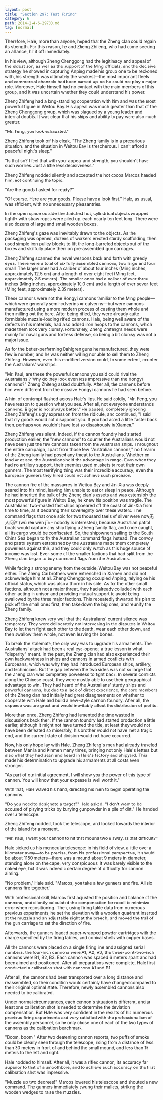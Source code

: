 ```yaml
---
layout: post
title: "Section 297: Test Firing"
category: 6
path: 2014-2-4-6-29700.md
tag: [normal]
---
```


Therefore, Hale, more than anyone, hoped that the Zheng clan could regain its strength. For this reason, he and Zheng Zhifeng, who had come seeking an alliance, hit it off immediately.

In his view, although Zheng Chenggong had the legitimacy and appeal of the eldest son, as well as the support of the Ming officials, and the decisive strategy he showed in capturing Anping made his group one to be reckoned with, his strength was ultimately the weakest—the most important fleets and commercial channels had been carved up, so he could not play a major role. Moreover, Hale himself had no contact with the main members of this group, and it was uncertain whether they could understand his power.

Zheng Zhifeng had a long-standing cooperation with him and was the most powerful figure in Weitou Bay. His appeal was much greater than that of the Zheng Chenggong group, which was plagued by a young leader and internal doubts. It was clear that his ships and ability to pay were also much greater.

"Mr. Feng, you look exhausted."

Zheng Zhifeng took off his cloak. "The Zheng family is in a precarious situation, and the situation in Weitou Bay is treacherous. I can't afford a peaceful night's sleep."

"Is that so? I feel that with your appeal and strength, you shouldn't have such worries. Just a little less decisiveness."

Zheng Zhifeng nodded silently and accepted the hot cocoa Marcos handed him, not continuing the topic.

"Are the goods I asked for ready?"

"Of course. Here are your goods. Please have a look first." Hale, as usual, was efficient, with no unnecessary pleasantries.

In the open space outside the thatched hut, cylindrical objects wrapped tightly with straw ropes were piled up, each nearly ten feet long. There were also dozens of large and small wooden boxes.

Zheng Zhifeng's gaze was inevitably drawn to the objects. As the packaging was opened, dozens of workers erected sturdy scaffolding, then used simple iron pulley blocks to lift the long-barreled objects out of the boxes and skillfully place them on pre-assembled gun carriages.

Zheng Zhifeng scanned the novel weapons back and forth with greedy eyes. There were a total of six fully assembled cannons, two large and four small. The larger ones had a caliber of about four inches (Ming inches, approximately 12.5 cm) and a length of over eight feet (Ming feet, approximately 2.5 meters). The smaller ones had a caliber of over three inches (Ming inches, approximately 10.0 cm) and a length of over seven feet (Ming feet, approximately 2.35 meters).

These cannons were not the Hongyi cannons familiar to the Ming people—which were generally semi-culverins or culverins—but were cannons manufactured using a more modern process of casting them whole and then milling out the bore. After being rifled, they were already quite formidable muzzle-loading rifled cannons. Hale, being well aware of the defects in his materials, had also added iron hoops to the cannons, which made them look very clumsy. Fortunately, Zheng Zhifeng's needs were mainly for naval guns and fortress defense, so being a bit clumsy was not a major issue.

As for the better-performing Dahlgren guns he manufactured, they were few in number, and he was neither willing nor able to sell them to Zheng Zhifeng. However, even this modified version could, to some extent, counter the Australians' warships.

"Mr. Paul, are these the powerful cannons you said could rival the Australians'? Why do they look even less impressive than the Hongyi cannons?" Zheng Zhifeng asked doubtfully. After all, the cannons before him were different from the massive Hongyi cannons he had seen before.

A hint of contempt flashed across Hale's lips. He said coldly, "Mr. Feng, you have reason to question what you see. After all, not everyone understands cannons. Bigger is not always better." He paused, completely ignoring Zheng Zhifeng's ugly expression from the ridicule, and continued, "I said that my goods would not disappoint you. If you had acted a little faster back then, perhaps you wouldn't have lost so disastrously in Xiamen."

Zheng Zhifeng was silent. Indeed, if the cannon foundry had started production earlier, the "new cannons" to counter the Australians would not have been just the few cannons taken from the Australian ships. Throughout the entire campaign, apart from those few "Australian cannons," no firearm of the Zheng family had posed any threat to the Australians. Whether on land or at sea, the Australians held the advantage in range. Even when they had no artillery support, their enemies used muskets to rout their own gunners. The most terrifying thing was their incredible accuracy; even the European gunners they hired could not achieve such precision.

The cannon fire of the massacres in Weitou Bay and Jin-Xia was deeply seared into his mind, leaving him unable to eat or sleep in peace. Although he had inherited the bulk of the Zheng clan's assets and was ostensibly the most powerful figure in Weitou Bay, he knew his position was fragile. The Australians' two-masted fast ships appeared off the coast of Jin-Xia from time to time, as if declaring their sovereignty over these waters. The command flags that once sold for two thousand taels of silver were now无人问津 (wú rén wèn jīn - nobody is interested), because Australian patrol boats would capture any ship flying a Zheng family flag, and once caught, all its cargo would be confiscated. So, the shipowners sailing to the South China Sea began to fly the Australian command flags instead. The convoy and patrol system established by the Australians made them completely powerless against this, and they could only watch as this huge source of income was lost. Even some of the smaller factions that had split from the Zheng clan began to buy command flags from the Australians.

While facing a strong enemy from the outside, Weitou Bay was not peaceful either. The Zheng Cai brothers were entrenched in Xiamen and did not acknowledge him at all. Zheng Chenggong occupied Anping, relying on his official status, which was also a thorn in his side. As for the other small factions, although not a major threat, they had already colluded with each other, acting in unison and providing mutual support to avoid being swallowed by the three major factions. This repeatedly thwarted his plan to pick off the small ones first, then take down the big ones, and reunify the Zheng family.

Zheng Zhifeng knew very well that the Australians' current silence was temporary. They were deliberately not intervening in the disputes in Weitou Bay to let them fight each other to the death, wear each other down, and then swallow them whole, not even leaving the bones.

To break the stalemate, the only way was to upgrade his armaments. The Australians' attack had been a real eye-opener, a true lesson in what "disparity" meant. In the past, the Zheng clan had also experienced their own backwardness in ships and cannons in armed conflicts with Europeans, which was why they had introduced European ships, artillery, and technicians. But the gap between the two sides was not so large that the Zheng clan was completely powerless to fight back. In several conflicts along the Chinese coast, they were mostly able to use their geographical advantage to win. They had heard of the Australians' sturdy ships and powerful cannons, but due to a lack of direct experience, the core members of the Zheng clan had initially had great disagreements on whether to cooperate with Hale and build a new-style cannon foundry. After all, the expense was too great and would inevitably affect the distribution of profits.

More than once, Zheng Zhifeng had lamented the time wasted in discussions back then. If the cannon foundry had started production a little earlier, although it might not have turned the tide, at least they would not have been defeated so miserably, his brother would not have met a tragic end, and the current state of division would not have occurred.

Now, his only hope lay with Hale. Zheng Zhifeng's men had already traveled between Manila and Kinmen many times, bringing not only Hale's letters but also what they had seen and heard in Hale's factory and shipyard. This made his determination to upgrade his armaments at all costs even stronger.

"As part of our initial agreement, I will show you the power of this type of cannon. You will know that your expense is well worth it."

With that, Hale waved his hand, directing his men to begin operating the cannons.

"Do you need to designate a target?" Hale asked. "I don't want to be accused of playing tricks by burying gunpowder in a pile of dirt." He handed over a telescope.

Zheng Zhifeng nodded, took the telescope, and looked towards the interior of the island for a moment.

"Mr. Paul, I want your cannon to hit that mound two *li* away. Is that difficult?"

Hale picked up his monocular telescope: in his field of view, a little over a kilometer away—to be precise, from his professional perspective, it should be about 1150 meters—there was a mound about 9 meters in diameter, standing alone on the cape, very conspicuous. It was barely visible to the naked eye, but it was indeed a certain degree of difficulty for cannon aiming.

"No problem," Hale said. "Marcos, you take a few gunners and fire. All six cannons fire together."

With professional skill, Marcos first adjusted the position and balance of the cannons, and silently calculated the compensation for recoil to minimize error when repositioning. Then, using firing table data from numerous previous experiments, he set the elevation with a wooden quadrant inserted at the muzzle and an adjustable sight at the breech, and moved the trail of the gun carriage to set the direction of fire.

Afterwards, the gunners loaded paper-wrapped powder cartridges with the charge specified by the firing tables, and conical shells with copper bases.

All the cannons were placed on a single firing line and assigned serial numbers: the four-inch cannons were A1, A2, A3; the three-point-two-inch cannons were B1, B2, B3. Each cannon was spaced 6 meters apart and had been aimed and positioned. After all preparations were complete, Hale first conducted a calibration shot with cannons A1 and B1.

After all, the cannons had been transported over a long distance and reassembled, so their condition would certainly have changed compared to their original optimal state. Therefore, newly assembled cannons also needed to be calibrated.

Under normal circumstances, each cannon's situation is different, and at least one calibration shot is needed to determine the deviation compensation. But Hale was very confident in the results of his numerous previous firing experiments and very satisfied with the professionalism of the assembly personnel, so he only chose one of each of the two types of cannons as the calibration benchmark.

"Boom, boom!" After two deafening cannon reports, two puffs of smoke could be clearly seen through the telescope, rising from a distance of less than 30 meters in front of and behind the small mound, and less than 15 meters to the left and right.

Hale nodded to himself. After all, it was a rifled cannon, its accuracy far superior to that of a smoothbore, and to achieve such accuracy on the first calibration shot was impressive.

"Muzzle up two degrees!" Marcos lowered his telescope and shouted a new command. The gunners immediately swung their mallets, striking the wooden wedges to raise the muzzles.